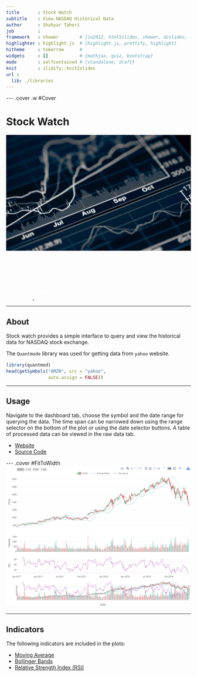 ```yaml
---
title       : Stock Watch
subtitle    : View NASDAQ Historical Data
author      : Shahyar Taheri
job         : 
framework   : shower        # {io2012, html5slides, shower, dzslides, ...}
highlighter : highlight.js  # {highlight.js, prettify, highlight}
hitheme     : tomorrow      # 
widgets     : []            # {mathjax, quiz, bootstrap}
mode        : selfcontained # {standalone, draft}
knit        : slidify::knit2slides
url :
  lib: ./libraries
--- 
```


--- .cover .w #Cover
# Stock Watch

![cover](./market.jpeg)

<br>
<br>
<br>
<br>
<br>
<span style="color:white">by: Shahyar Taheri</span>
<br>
<span style="color:white">12/20/2018</span>, 


---
## About

Stock watch provides a simple interface to query and view the historical data for NASDAQ stock exchange. 

The `Quantmode` library was used for getting data from `yahoo` website.

```r
library(quantmod)
head(getSymbols("AMZN", src = "yahoo", 
                auto.assign = FALSE))
```

---
## Usage
Navigate to the dashboard tab, choose the symbol and the date range for querying the data. The time span can be narrowed down using the range selector on the bottom of the plot or using the date selector buttons. A table of processed data can be viewed in the raw data tab.

- [Website](https://staheri.shinyapps.io/US-Stock-Market/)   
- [Source Code](https://en.wikipedia.org/wiki/Moving_average)  

--- .cover #FitToWidth
![cover](./plot.png)

--- 
## Indicators
The following indicators are included in the plots:

- [Moving Average](https://en.wikipedia.org/wiki/Moving_average)          
- [Bollinger Bands](https://en.wikipedia.org/wiki/Bollinger_Bands)
- [Relative Strength Index (RSI)](https://en.wikipedia.org/wiki/Relative_strength_index)

